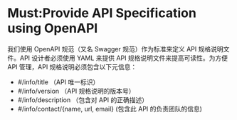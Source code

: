 # Must:Provide API Specification using OpenAPI 
我们使用 OpenAPI 规范（又名 Swagger 规范）作为标准来定义 API 规格说明文件。API 设计者必须使用 YAML 来提供 API 规格说明文件来提高可读性。为方便 API 管理，API 规格说明必须包含以下元信息：

- \#/info/title （API 唯一标识）
- \#/info/version    （API 规格说明的版本号）
- \#/info/description    （包含对 API 的正确描述）
- \#/info/contact/{name, url, email}    (包含此 API 的负责团队的信息)
